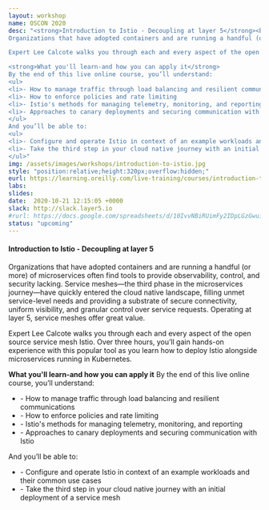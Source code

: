 ```yaml
---
layout: workshop
name: OSCON 2020
desc: "<strong>Introduction to Istio - Decoupling at layer 5</strong><br>
Organizations that have adopted containers and are running a handful (or more) of microservices often find tools to provide observability, control, and security lacking. Service meshes—the third phase in the microservices journey—have quickly entered the cloud native landscape, filling unmet service-level needs and providing a substrate of secure connectivity, uniform visibility, and granular control over service requests. Operating at layer 5, service meshes offer great value.

Expert Lee Calcote walks you through each and every aspect of the open source service mesh Istio. Over three hours, you’ll gain hands-on experience with this popular tool as you learn how to deploy Istio alongside microservices running in Kubernetes.

<strong>What you'll learn-and how you can apply it</strong>
By the end of this live online course, you’ll understand:
<ul>
<li>- How to manage traffic through load balancing and resilient communications
<li>- How to enforce policies and rate limiting
<li>- Istio's methods for managing telemetry, monitoring, and reporting
<li>- Approaches to canary deployments and securing communication with Istio
</ul>
And you’ll be able to:
<ul>
<li>- Configure and operate Istio in context of an example workloads and their common use cases
<li>- Take the third step in your cloud native journey with an initial deployment of a service mesh
</ul>"
img: /assets/images/workshops/introduction-to-istio.jpg
style: "position:relative;height:320px;overflow:hidden;"
eurl: https://learning.oreilly.com/live-training/courses/introduction-to-istio/0636920422679/
labs: 
slides: 
date:  2020-10-21 12:15:05 +0000
slack: http://slack.layer5.io
#rurl: https://docs.google.com/spreadsheets/d/10IvvNBiRUimFy2IDpLGzGwuiiVl3vFstN7Bx8fJDB0c/edit?usp=sharing
status: "upcoming"
---  
```


<h4>Introduction to Istio - Decoupling at layer 5</strong></h4>
Organizations that have adopted containers and are running a handful (or more) of microservices often find tools to provide observability, control, and security lacking. Service meshes—the third phase in the microservices journey—have quickly entered the cloud native landscape, filling unmet service-level needs and providing a substrate of secure connectivity, uniform visibility, and granular control over service requests. Operating at layer 5, service meshes offer great value.

Expert Lee Calcote walks you through each and every aspect of the open source service mesh Istio. Over three hours, you’ll gain hands-on experience with this popular tool as you learn how to deploy Istio alongside microservices running in Kubernetes.

<strong>What you'll learn-and how you can apply it</strong>
By the end of this live online course, you’ll understand:
<ul>
<li>- How to manage traffic through load balancing and resilient communications
<li>- How to enforce policies and rate limiting
<li>- Istio's methods for managing telemetry, monitoring, and reporting
<li>- Approaches to canary deployments and securing communication with Istio
</ul>
And you’ll be able to:
<ul>
<li>- Configure and operate Istio in context of an example workloads and their common use cases
<li>- Take the third step in your cloud native journey with an initial deployment of a service mesh
</ul>
